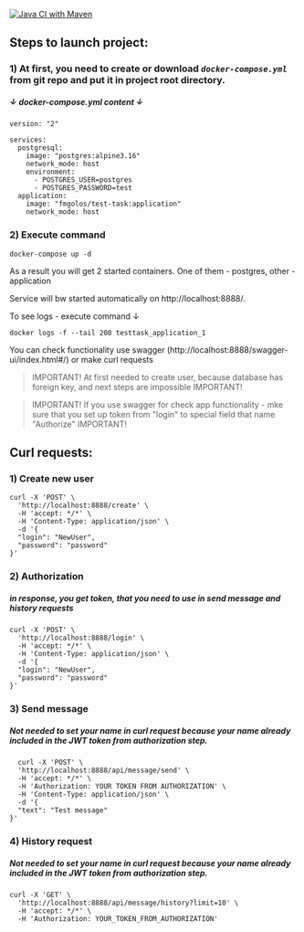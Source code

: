 [![Java CI with Maven](https://github.com/fmgolos/TestTask/actions/workflows/maven.yml/badge.svg)](https://github.com/fmgolos/TestTask/actions/workflows/maven.yml)

## Steps to launch project:

### 1) At first, you need to create or download  **_`docker-compose.yml`_** from git repo and put it in project root directory.

##### ↓ docker-compose.yml content ↓

```
version: "2"

services:
  postgresql:
    image: "postgres:alpine3.16"
    network_mode: host
    environment:
      - POSTGRES_USER=postgres
      - POSTGRES_PASSWORD=test
  application:
    image: "fmgolos/test-task:application"
    network_mode: host
```

### 2) Execute command

```console
docker-compose up -d
```

As a result you will get 2 started containers. One of them - postgres, other -application

Service will bw started automatically on http://localhost:8888/.

To see logs - execute command ↓

```console
docker logs -f --tail 200 testtask_application_1
```

You can check functionality use swagger (http://localhost:8888/swagger-ui/index.html#/)
or make curl requests
> IMPORTANT! At first needed to create user, because database has foreign key, and next steps are impossible IMPORTANT!

> IMPORTANT! If you use swagger for check app functionality - mke sure that you set up token from "login" to special
> field that name "Authorize" IMPORTANT!

## Curl requests:

### 1) Create new user

```console
curl -X 'POST' \
  'http://localhost:8888/create' \
  -H 'accept: */*' \
  -H 'Content-Type: application/json' \
  -d '{
  "login": "NewUser",
  "password": "password"
}'
```
### 2) Authorization 
##### in response, you get token, that you need to use in send message and history requests

```console
curl -X 'POST' \
  'http://localhost:8888/login' \
  -H 'accept: */*' \
  -H 'Content-Type: application/json' \
  -d '{
  "login": "NewUser",
  "password": "password"
}'
```
### 3) Send message

##### Not needed to set your name in curl request because your name already included in the JWT token from authorization step.

```console
  curl -X 'POST' \
  'http://localhost:8888/api/message/send' \
  -H 'accept: */*' \
  -H 'Authorization: YOUR TOKEN FROM AUTHORIZATION' \
  -H 'Content-Type: application/json' \
  -d '{
  "text": "Test message"
}'
```
### 4) History request

##### Not needed to set your name in curl request because your name already included in the JWT token from authorization step.
```console
curl -X 'GET' \
  'http://localhost:8888/api/message/history?limit=10' \
  -H 'accept: */*' \
  -H 'Authorization: YOUR_TOKEN_FROM_AUTHORIZATION'
```

